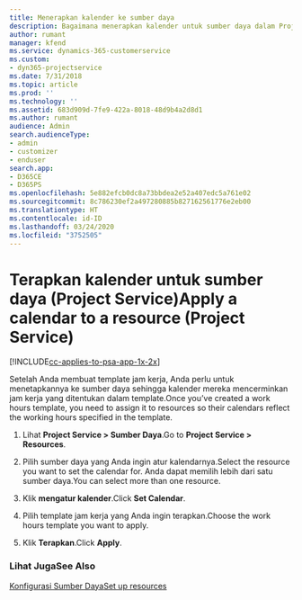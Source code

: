 ```yaml
---
title: Menerapkan kalender ke sumber daya
description: Bagaimana menerapkan kalender untuk sumber daya dalam Project Service
author: rumant
manager: kfend
ms.service: dynamics-365-customerservice
ms.custom:
- dyn365-projectservice
ms.date: 7/31/2018
ms.topic: article
ms.prod: ''
ms.technology: ''
ms.assetid: 683d909d-7fe9-422a-8018-48d9b4a2d8d1
ms.author: rumant
audience: Admin
search.audienceType:
- admin
- customizer
- enduser
search.app:
- D365CE
- D365PS
ms.openlocfilehash: 5e882efcb0dc8a73bbdea2e52a407edc5a761e02
ms.sourcegitcommit: 8c786230ef2a497280885b827162561776e2eb00
ms.translationtype: HT
ms.contentlocale: id-ID
ms.lasthandoff: 03/24/2020
ms.locfileid: "3752505"
---
```

# <a name="apply-a-calendar-to-a-resource-project-service"></a><span data-ttu-id="0a103-103">Terapkan kalender untuk sumber daya (Project Service)</span><span class="sxs-lookup"><span data-stu-id="0a103-103">Apply a calendar to a resource (Project Service)</span></span>

[!INCLUDE[cc-applies-to-psa-app-1x-2x](../includes/cc-applies-to-psa-app-1x-2x.md)]

<span data-ttu-id="0a103-104">Setelah Anda membuat template jam kerja, Anda perlu untuk menetapkannya ke sumber daya sehingga kalender mereka mencerminkan jam kerja yang ditentukan dalam template.</span><span class="sxs-lookup"><span data-stu-id="0a103-104">Once you’ve created a work hours template, you need to assign it to resources so their calendars reflect the working hours specified in the template.</span></span>  
  
1.  <span data-ttu-id="0a103-105">Lihat **Project Service > Sumber Daya**.</span><span class="sxs-lookup"><span data-stu-id="0a103-105">Go to **Project Service > Resources**.</span></span>  
  
2.  <span data-ttu-id="0a103-106">Pilih sumber daya yang Anda ingin atur kalendarnya.</span><span class="sxs-lookup"><span data-stu-id="0a103-106">Select the resource you want to set the calendar for.</span></span> <span data-ttu-id="0a103-107">Anda dapat memilih lebih dari satu sumber daya.</span><span class="sxs-lookup"><span data-stu-id="0a103-107">You can select more than one resource.</span></span>  
  
3.  <span data-ttu-id="0a103-108">Klik **mengatur kalender**.</span><span class="sxs-lookup"><span data-stu-id="0a103-108">Click **Set Calendar**.</span></span>  
  
4.  <span data-ttu-id="0a103-109">Pilih template jam kerja yang Anda ingin terapkan.</span><span class="sxs-lookup"><span data-stu-id="0a103-109">Choose the work hours template you want to apply.</span></span>  
  
5.  <span data-ttu-id="0a103-110">Klik **Terapkan**.</span><span class="sxs-lookup"><span data-stu-id="0a103-110">Click **Apply**.</span></span>  
  
### <a name="see-also"></a><span data-ttu-id="0a103-111">Lihat Juga</span><span class="sxs-lookup"><span data-stu-id="0a103-111">See Also</span></span>  
 [<span data-ttu-id="0a103-112">Konfigurasi Sumber Daya</span><span class="sxs-lookup"><span data-stu-id="0a103-112">Set up resources</span></span>](../project-service/set-up-resources.md)
